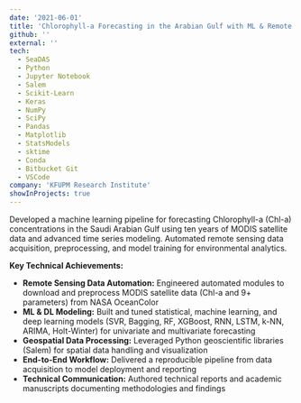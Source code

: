 ```yaml
---
date: '2021-06-01'
title: 'Chlorophyll-a Forecasting in the Arabian Gulf with ML & Remote Sensing'
github: ''
external: ''
tech:
  - SeaDAS
  - Python
  - Jupyter Notebook
  - Salem
  - Scikit-Learn
  - Keras
  - NumPy
  - SciPy
  - Pandas
  - Matplotlib
  - StatsModels
  - sktime
  - Conda
  - Bitbucket Git
  - VSCode
company: 'KFUPM Research Institute'
showInProjects: true
---
```


Developed a machine learning pipeline for forecasting Chlorophyll-a (Chl-a) concentrations in the Saudi Arabian Gulf using ten years of MODIS satellite data and advanced time series modeling. Automated remote sensing data acquisition, preprocessing, and model training for environmental analytics.

**Key Technical Achievements:**

- **Remote Sensing Data Automation:** Engineered automated modules to download and preprocess MODIS satellite data (Chl-a and 9+ parameters) from NASA OceanColor
- **ML & DL Modeling:** Built and tuned statistical, machine learning, and deep learning models (SVR, Bagging, RF, XGBoost, RNN, LSTM, k-NN, ARIMA, Holt-Winter) for univariate and multivariate forecasting
- **Geospatial Data Processing:** Leveraged Python geoscientific libraries (Salem) for spatial data handling and visualization
- **End-to-End Workflow:** Delivered a reproducible pipeline from data acquisition to model deployment and reporting
- **Technical Communication:** Authored technical reports and academic manuscripts documenting methodologies and findings
